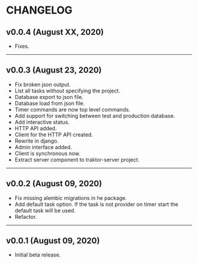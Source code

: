 # CHANGELOG

## v0.0.4 (August XX, 2020)

- Fixes.


---


## v0.0.3 (August 23, 2020)

- Fix broken json output.
- List all tasks without specifying the project.
- Database export to json file.
- Database load from json file.
- Timer commands are now top level commands.
- Add support for switching between test and production database.
- Add interactive status.
- HTTP API added.
- Client for the HTTP API created.
- Rewrite in django.
- Admin interface added.
- Client is synchronous now.
- Extract server component to traktor-server project.


---


## v0.0.2 (August 09, 2020)

- Fix missing alembic migrations in he package.
- Add default task option. If the task is not provider on timer start the
  default task will be used.
- Refactor.


---


## v0.0.1 (August 09, 2020)

- Initial beta release. 
